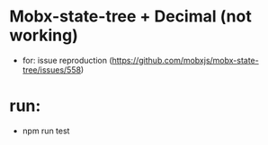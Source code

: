 # Mobx-state-tree + Decimal (not working)
 - for: issue reproduction (https://github.com/mobxjs/mobx-state-tree/issues/558)


# run:
 - npm run test
